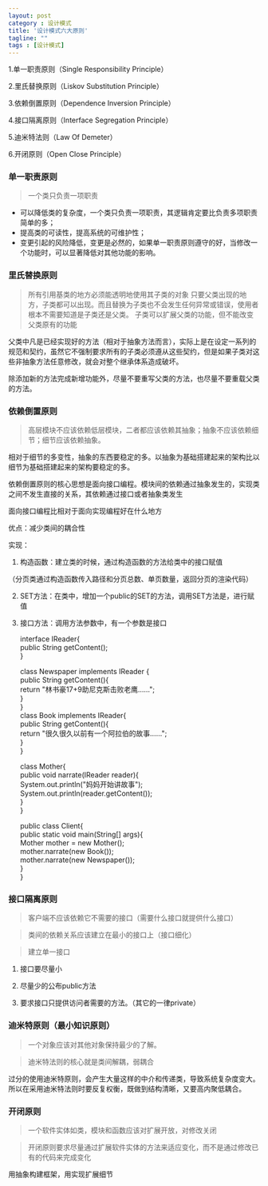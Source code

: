 ```yaml
---
layout: post
category : 设计模式
title: '设计模式六大原则'
tagline: ""
tags : [设计模式]
---
```


1.单一职责原则（Single Responsibility Principle）

2.里氏替换原则（Liskov Substitution Principle）

3.依赖倒置原则（Dependence Inversion Principle）

4.接口隔离原则（Interface Segregation Principle）

5.迪米特法则（Law Of Demeter）

6.开闭原则（Open Close Principle）

<!--break-->

### 单一职责原则

> 一个类只负责一项职责

- 可以降低类的复杂度，一个类只负责一项职责，其逻辑肯定要比负责多项职责简单的多；
- 提高类的可读性，提高系统的可维护性；
- 变更引起的风险降低，变更是必然的，如果单一职责原则遵守的好，当修改一个功能时，可以显著降低对其他功能的影响。

### 里氏替换原则

> 所有引用基类的地方必须能透明地使用其子类的对象
> 只要父类出现的地方，子类都可以出现。而且替换为子类也不会发生任何异常或错误，使用者根本不需要知道是子类还是父类。
> 子类可以扩展父类的功能，但不能改变父类原有的功能

父类中凡是已经实现好的方法（相对于抽象方法而言），实际上是在设定一系列的规范和契约，虽然它不强制要求所有的子类必须遵从这些契约，但是如果子类对这些非抽象方法任意修改，就会对整个继承体系造成破坏。

除添加新的方法完成新增功能外，尽量不要重写父类的方法，也尽量不要重载父类的方法。

### 依赖倒置原则

> 高层模块不应该依赖低层模块，二者都应该依赖其抽象；抽象不应该依赖细节；细节应该依赖抽象。

相对于细节的多变性，抽象的东西要稳定的多。以抽象为基础搭建起来的架构比以细节为基础搭建起来的架构要稳定的多。

依赖倒置原则的核心思想是面向接口编程。模块间的依赖通过抽象发生的，实现类之间不发生直接的关系，其依赖通过接口或者抽象类发生

面向接口编程比相对于面向实现编程好在什么地方

优点：减少类间的耦合性

实现：

1. 构造函数：建立类的时候，通过构造函数的方法给类中的接口赋值

（分页类通过构造函数传入路径和分页总数、单页数量，返回分页的渲染代码）

2. SET方法：在类中，增加一个public的SET的方法，调用SET方法是，进行赋值

3. 接口方法：调用方法参数中，有一个参数是接口


    interface IReader{  
        public String getContent();  
    }

    class Newspaper implements IReader {  
        public String getContent(){  
            return "林书豪17+9助尼克斯击败老鹰……";  
        }  
    }  
    class Book implements IReader{  
        public String getContent(){  
            return "很久很久以前有一个阿拉伯的故事……";  
        }  
    }  
      
    class Mother{  
        public void narrate(IReader reader){  
            System.out.println("妈妈开始讲故事");  
            System.out.println(reader.getContent());  
        }  
    }  
      
    public class Client{  
        public static void main(String[] args){  
            Mother mother = new Mother();  
            mother.narrate(new Book());  
            mother.narrate(new Newspaper());  
        }  
    } 


### 接口隔离原则

> 客户端不应该依赖它不需要的接口（需要什么接口就提供什么接口）

> 类间的依赖关系应该建立在最小的接口上（接口细化）

> 建立单一接口

1. 接口要尽量小

2. 尽量少的公布public方法

3. 要求接口只提供访问者需要的方法。（其它的一律private）

### 迪米特原则（最小知识原则）

> 一个对象应该对其他对象保持最少的了解。

> 迪米特法则的核心就是类间解耦，弱耦合

过分的使用迪米特原则，会产生大量这样的中介和传递类，导致系统复杂度变大。所以在采用迪米特法则时要反复权衡，既做到结构清晰，又要高内聚低耦合。

### 开闭原则

> 一个软件实体如类，模块和函数应该对扩展开放，对修改关闭

> 开闭原则要求尽量通过扩展软件实体的方法来适应变化，而不是通过修改已有的代码来完成变化

用抽象构建框架，用实现扩展细节